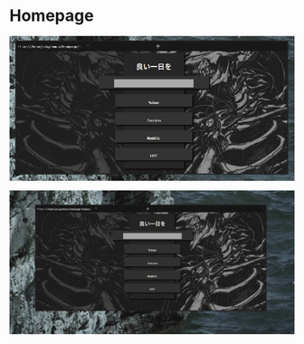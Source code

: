# Homepage

![Page preview](./preview.png?raw=true "Latest screenshot of the page") 


![](./preview.gif)

